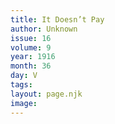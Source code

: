 ```yaml
---
title: It Doesn’t Pay
author: Unknown
issue: 16
volume: 9
year: 1916
month: 36
day: V
tags:
layout: page.njk
image:
---
```

